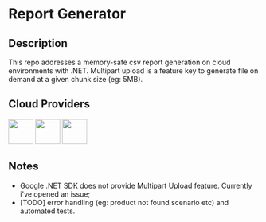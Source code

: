 # Report Generator

## Description
This repo addresses a memory-safe csv report generation on cloud environments with .NET.
Multipart upload is a feature key to generate file on demand at a given chunk size (eg: 5MB).

## Cloud Providers
<p align="left">
<img src="https://sretips.com.br/images/aws/aws.png" width="50">
<img src="https://www.vaisulweb.com/wp-content/uploads/2019/02/azure_logo_794_new.png" width="50">
<img src="https://miro.medium.com/v2/resize:fit:364/0*4RY16FjoJPjXGhyo.png" width="50">
</p>

## Notes
- Google .NET SDK does not provide Multipart Upload feature. Currently i've opened an issue;
- [TODO] error handling (eg: product not found scenario etc) and automated tests.
